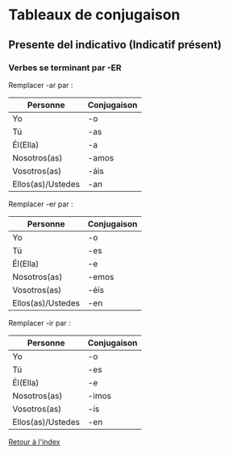 # Tableaux de conjugaison

## Presente del indicativo (Indicatif présent)

### Verbes se terminant par -ER

Remplacer -ar par : 

|Personne|Conjugaison|
|---|---|
|Yo|-o|
|Tú|-as|
|Él(Ella)|-a|
|Nosotros(as)|-amos|
|Vosotros(as)|-áis|
|Ellos(as)/Ustedes|-an|

Remplacer -er par :

|Personne|Conjugaison|
|---|---|
|Yo|-o|
|Tú|-es|
|Él(Ella)|-e|
|Nosotros(as)|-emos|
|Vosotros(as)|-éis|
|Ellos(as)/Ustedes|-en|

Remplacer -ir par :

|Personne|Conjugaison|
|---|---|
|Yo|-o|
|Tú|-es|
|Él(Ella)|-e|
|Nosotros(as)|-imos|
|Vosotros(as)|-ís|
|Ellos(as)/Ustedes|-en|

[Retour à l'index](index.md)

